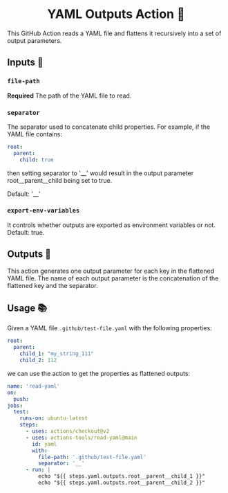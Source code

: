 <h1 align="center">YAML Outputs Action 🚀</h1>

This GitHub Action reads a YAML file and flattens it recursively into a set of output parameters.

## Inputs 📝

### `file-path`

**Required** The path of the YAML file to read.

### `separator`

The separator used to concatenate child properties. For example, if the YAML file contains:

```yaml
root:
  parent:
    child: true
```

then setting separator to '__' would result in the output parameter root__parent__child being set to true.

Default: '__'

### `export-env-variables`

It controls whether outputs are exported as environment variables or not. Default: true.

## Outputs 📜
This action generates one output parameter for each key in the flattened YAML file. The name of each output parameter is the concatenation of the flattened key and the separator.

## Usage 📚

Given a YAML file `.github/test-file.yaml` with the following properties:

```yaml
root:
  parent:
    child_1: "my_string_111"
    child_2: 112
```

we can use the action to get the properties as flattened outputs:

```yaml
name: 'read-yaml'
on:
  push:
jobs:
  test:
    runs-on: ubuntu-latest
    steps:
      - uses: actions/checkout@v2
      - uses: actions-tools/read-yaml@main
        id: yaml
        with:
          file-path: '.github/test-file.yaml'
          separator: '__'
      - run: |
          echo "${{ steps.yaml.outputs.root__parent__child_1 }}"
          echo "${{ steps.yaml.outputs.root__parent__child_2 }}"
```

